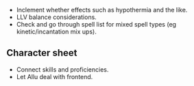 - Inclement whether effects such as hypothermia and the like.
- LLV balance considerations.
- Check and go through spell list for mixed spell types (eg kinetic/incantation mix ups).

## Character sheet
- Connect skills and proficiencies.
- Let Allu deal with frontend.

